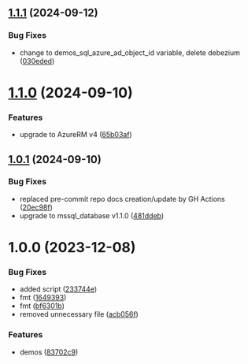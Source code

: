 ## [1.1.1](https://github.com/data-platform-hq/terraform-azurerm-wwi-demos/compare/v1.1.0...v1.1.1) (2024-09-12)


### Bug Fixes

* change to demos_sql_azure_ad_object_id variable, delete debezium ([030eded](https://github.com/data-platform-hq/terraform-azurerm-wwi-demos/commit/030ededdde64f27ac6aefaf009f3c41f0fcf867e))

# [1.1.0](https://github.com/data-platform-hq/terraform-azurerm-wwi-demos/compare/v1.0.1...v1.1.0) (2024-09-10)


### Features

* upgrade to AzureRM v4 ([65b03af](https://github.com/data-platform-hq/terraform-azurerm-wwi-demos/commit/65b03afd9d5a036f5bf0068333314991361c4f8d))

## [1.0.1](https://github.com/data-platform-hq/terraform-azurerm-wwi-demos/compare/v1.0.0...v1.0.1) (2024-09-10)


### Bug Fixes

* replaced pre-commit repo docs creation/update by GH Actions ([20ec98f](https://github.com/data-platform-hq/terraform-azurerm-wwi-demos/commit/20ec98fd177ac215156549df513ea8aa4f02d926))
* upgrade to mssql_database v1.1.0 ([481ddeb](https://github.com/data-platform-hq/terraform-azurerm-wwi-demos/commit/481ddeb7e7ea63293cd5cc07203e5510364e97c5))

# 1.0.0 (2023-12-08)


### Bug Fixes

* added script ([233744e](https://github.com/data-platform-hq/terraform-azurerm-wwi-demos/commit/233744e93f65175a7f6d3bac048c0fe87b934ac0))
* fmt ([1649393](https://github.com/data-platform-hq/terraform-azurerm-wwi-demos/commit/1649393c17abc2714e990ac26046ce45dbec03fe))
* fmt ([bf6301b](https://github.com/data-platform-hq/terraform-azurerm-wwi-demos/commit/bf6301bd28689ca0df90532c7874d39e35156562))
* removed unnecessary file ([acb056f](https://github.com/data-platform-hq/terraform-azurerm-wwi-demos/commit/acb056f6eb44ef8df4cfa5ed82eaa685df7d9227))


### Features

* demos ([83702c9](https://github.com/data-platform-hq/terraform-azurerm-wwi-demos/commit/83702c9b44c66a7ae4aac48c08c424b5dee020cf))
